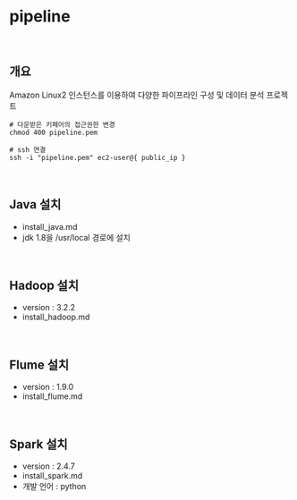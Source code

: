 # pipeline

<br>

## 개요
Amazon Linux2 인스턴스를 이용하여 다양한 파이프라인 구성 및 데이터 분석 프로젝트  
```
# 다운받은 키페어의 접근권한 변경  
chmod 400 pipeline.pem

# ssh 연결 
ssh -i "pipeline.pem" ec2-user@{ public_ip }
```

<br>

## Java 설치
- install_java.md
- jdk 1.8을 /usr/local 경로에 설치

<br>

## Hadoop 설치
- version : 3.2.2
- install_hadoop.md

<br>

## Flume 설치  
- version : 1.9.0
- install_flume.md

<br>

## Spark 설치  
- version : 2.4.7
- install_spark.md
- 개발 언어 : python